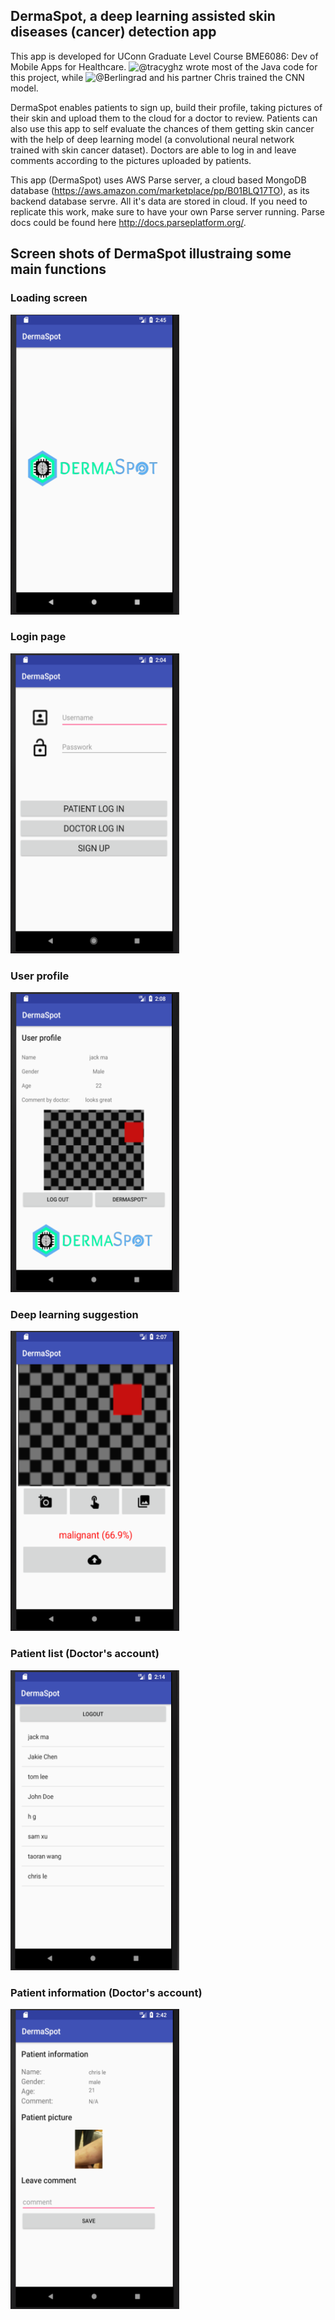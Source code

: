 ## DermaSpot, a deep learning assisted skin diseases (cancer) detection app
This app is developed for UConn Graduate Level Course BME6086: Dev of Mobile Apps for Healthcare. ![@tracyghz](https://github.com/tracyghz) wrote most of the Java code for this project, while ![@Berlingrad](https://github.com/Berlingrad) and his partner Chris trained the CNN model.

DermaSpot enables patients to sign up, build their profile, taking pictures of their skin and upload them to the cloud for a doctor to review. Patients can also use this app
to self evaluate the chances of them getting skin cancer with the help of deep learning model (a convolutional neural network trained with skin cancer dataset). Doctors are able to log in and leave comments according to the pictures uploaded by patients.

This app (DermaSpot) uses AWS Parse server, a cloud based MongoDB database (https://aws.amazon.com/marketplace/pp/B01BLQ17TO), as its backend database servre. All it's data are stored in cloud. If you need to replicate this work,
make sure to have your own Parse server running. Parse docs could be found here http://docs.parseplatform.org/.

## Screen shots of DermaSpot illustraing some main functions

### Loading screen
<img src="ImagesForReadme/screenshot8.png" width="270" height="480">

### Login page
<img src="ImagesForReadme/screenshot1.png" width="270" height="480">

### User profile
 <img src="ImagesForReadme/screenshot4.png" width="270" height="480">

### Deep learning suggestion
 <img src="ImagesForReadme/screenshot3.png" width="270" height="480">

### Patient list (Doctor's account) 
 <img src="ImagesForReadme/screenshot5.png" width="270" height="480">
 
### Patient information (Doctor's account)
 <img src="ImagesForReadme/screenshot7.png" width="270" height="480">


